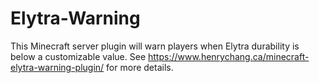 # Elytra-Warning
This Minecraft server plugin will warn players when Elytra durability is below a customizable value.
See https://www.henrychang.ca/minecraft-elytra-warning-plugin/ for more details.
